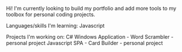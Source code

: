 Hi! I'm currently looking to build my portfolio and add more tools to my toolbox for personal coding projects. 

Languages/skills I'm learning:
Javascript

Projects I'm working on:
  C# Windows Application - Word Scrambler - personal project
  Javascript SPA - Card Builder - personal project
